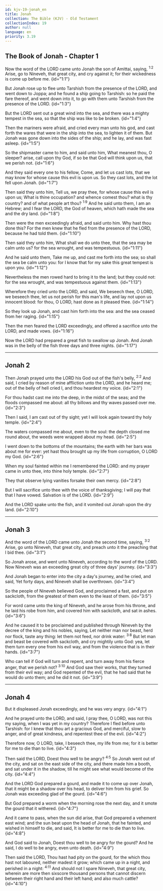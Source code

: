 ```yaml
---
id: kjv-19-jonah_en
title: Jonah
collection: The Bible (KJV) - Old Testament
collectionIndex: 19
author: null
language: en
priority: 3.19
---
```


## The Book of Jonah - Chapter 1

Now the word of the LORD came unto Jonah the son of Amittai, saying, <sup>1:2</sup> Arise, go to Nineveh, that great city, and cry against it; for their wickedness is come up before me.  {id="1:1"}

But Jonah rose up to flee unto Tarshish from the presence of the LORD, and went down to Joppa; and he found a ship going to Tarshish: so he paid the fare thereof, and went down into it, to go with them unto Tarshish from the presence of the LORD.  {id="1:3"}

But the LORD sent out a great wind into the sea, and there was a mighty tempest in the sea, so that the ship was like to be broken.  {id="1:4"}

Then the mariners were afraid, and cried every man unto his god, and cast forth the wares that were in the ship into the sea, to lighten it of them. But Jonah was gone down into the sides of the ship; and he lay, and was fast asleep.  {id="1:5"}

So the shipmaster came to him, and said unto him, What meanest thou, O sleeper? arise, call upon thy God, if so be that God will think upon us, that we perish not.  {id="1:6"}

And they said every one to his fellow, Come, and let us cast lots, that we may know for whose cause this evil is upon us. So they cast lots, and the lot fell upon Jonah.  {id="1:7"}

Then said they unto him, Tell us, we pray thee, for whose cause this evil is upon us; What is thine occupation? and whence comest thou? what is thy country? and of what people art thou?  <sup>1:9</sup> And he said unto them, I am an Hebrew; and I fear the LORD, the God of heaven, which hath made the sea and the dry land.  {id="1:8"}

Then were the men exceedingly afraid, and said unto him. Why hast thou done this? For the men knew that he fled from the presence of the LORD, because he had told them.  {id="1:10"}

Then said they unto him, What shall we do unto thee, that the sea may be calm unto us? for the sea wrought, and was tempestuous.  {id="1:11"}

And he said unto them, Take me up, and cast me forth into the sea; so shall the sea be calm unto you: for I know that for my sake this great tempest is upon you.  {id="1:12"}

Nevertheless the men rowed hard to bring it to the land; but they could not: for the sea wrought, and was tempestuous against them.  {id="1:13"}

Wherefore they cried unto the LORD, and said, We beseech thee, O LORD, we beseech thee, let us not perish for this man's life, and lay not upon us innocent blood: for thou, O LORD, hast done as it pleased thee.  {id="1:14"}

So they look up Jonah, and cast him forth into the sea: and the sea ceased from her raging.  {id="1:15"}

Then the men feared the LORD exceedingly, and offered a sacrifice unto the LORD, and made vows.  {id="1:16"}

Now the LORD had prepared a great fish to swallow up Jonah. And Jonah was in the belly of the fish three days and three nights.  {id="1:17"}

---

## Jonah 2

Then Jonah prayed unto the LORD his God out of the fish's belly, <sup>2:2</sup> And said, I cried by reason of mine affliction unto the LORD, and he heard me; out of the belly of hell cried I, and thou heardest my voice.  {id="2:1"}

For thou hadst cast me into the deep, in the midst of the seas; and the floods compassed me about: all thy billows and thy waves passed over me.  {id="2:3"}

Then I said, I am cast out of thy sight; yet I will look again toward thy holy temple.  {id="2:4"}

The waters compassed me about, even to the soul: the depth closed me round about, the weeds were wrapped about my head.  {id="2:5"}

I went down to the bottoms of the mountains; the earth with her bars was about me for ever: yet hast thou brought up my life from corruption, O LORD my God.  {id="2:6"}

When my soul fainted within me I remembered the LORD: and my prayer came in unto thee, into thine holy temple.  {id="2:7"}

They that observe lying vanities forsake their own mercy.  {id="2:8"}

But I will sacrifice unto thee with the voice of thanksgiving; I will pay that that I have vowed. Salvation is of the LORD.  {id="2:9"}

And the LORD spake unto the fish, and it vomited out Jonah upon the dry land.  {id="2:10"}

---

## Jonah 3

And the word of the LORD came unto Jonah the second time, saying, <sup>3:2</sup> Arise, go unto Nineveh, that great city, and preach unto it the preaching that I bid thee.  {id="3:1"}

So Jonah arose, and went unto Nineveh, according to the word of the LORD. Now Nineveh was an exceeding great city of three days' journey.  {id="3:3"}

And Jonah began to enter into the city a day's journey, and he cried, and said, Yet forty days, and Nineveh shall be overthrown.  {id="3:4"}

So the people of Nineveh believed God, and proclaimed a fast, and put on sackcloth, from the greatest of them even to the least of them.  {id="3:5"}

For word came unto the king of Nineveh, and he arose from his throne, and he laid his robe from him, and covered him with sackcloth, and sat in ashes.  {id="3:6"}

And he caused it to be proclaimed and published through Nineveh by the decree of the king and his nobles, saying, Let neither man nor beast, herd nor flock, taste any thing: let them not feed, nor drink water: <sup>3:8</sup> But let man and beast be covered with sackcloth, and cry mightily unto God: yea, let them turn every one from his evil way, and from the violence that is in their hands.  {id="3:7"}

Who can tell if God will turn and repent, and turn away from his fierce anger, that we perish not?  <sup>3:10</sup> And God saw their works, that they turned from their evil way; and God repented of the evil, that he had said that he would do unto them; and he did it not.  {id="3:9"}

---

## Jonah 4

But it displeased Jonah exceedingly, and he was very angry.  {id="4:1"}

And he prayed unto the LORD, and said, I pray thee, O LORD, was not this my saying, when I was yet in my country? Therefore I fled before unto Tarshish: for I knew that thou art a gracious God, and merciful, slow to anger, and of great kindness, and repentest thee of the evil.  {id="4:2"}

Therefore now, O LORD, take, I beseech thee, my life from me; for it is better for me to die than to live.  {id="4:3"}

Then said the LORD, Doest thou well to be angry?  <sup>4:5</sup> So Jonah went out of the city, and sat on the east side of the city, and there made him a booth, and sat under it in the shadow, till he might see what would become of the city.  {id="4:4"}

And the LORD God prepared a gourd, and made it to come up over Jonah, that it might be a shadow over his head, to deliver him from his grief. So Jonah was exceeding glad of the gourd.  {id="4:6"}

But God prepared a worm when the morning rose the next day, and it smote the gourd that it withered.  {id="4:7"}

And it came to pass, when the sun did arise, that God prepared a vehement east wind; and the sun beat upon the head of Jonah, that he fainted, and wished in himself to die, and said, It is better for me to die than to live.  {id="4:8"}

And God said to Jonah, Doest thou well to be angry for the gourd? And he said, I do well to be angry, even unto death.  {id="4:9"}

Then said the LORD, Thou hast had pity on the gourd, for the which thou hast not laboured, neither madest it grow; which came up in a night, and perished in a night: <sup>4:11</sup> And should not I spare Nineveh, that great city, wherein are more then sixscore thousand persons that cannot discern between their right hand and their left hand; and also much cattle?  {id="4:10"}



